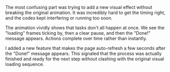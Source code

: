 The most confusing part was trying to add a new visual effect without breaking the original animation. 
It was incredibly hard to get the timing right, and the codes kept interfering or running too soon.

The animation vividly shows that tasks don't all happen at once. We see the "loading" frames ticking by,
then a clear pause, and then the "Done!" message appears. Actions complete over time rather than instantly.

I added a new feature that makes the page auto-refresh a few seconds after the "Done!" message appears. 
This signaled that the process was actually finished and ready for the next step without clashing with
the original visual loading sequence.

